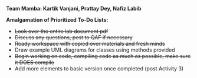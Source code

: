 ****Team Mamba: Kartik Vanjani, Prattay Dey, Nafiz Labib****

**Amalgamation of Prioritized To-Do Lists:**
- ~~Look over the entire lab document pdf~~
- ~~Discuss any questions, post to QAF if necessary~~
- ~~Ready workspace with copied over materials and fresh minds~~
- Draw example UML diagrams for classes using methods provided
- ~~Begin working on code, compiling code as much as possible, make sure it DOES compile~~
- Add more elements to basic version once completed (post Activity 3)

